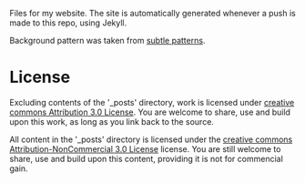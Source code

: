 Files for my website. The site is automatically generated whenever a push is made to this repo, using Jekyll.

Background pattern was taken from [subtle patterns](http://subtlepatterns.com/).

# License

Excluding contents of the '_posts' directory, work is licensed under [creative commons Attribution 3.0 License](http://creativecommons.org/licenses/by/3.0/). You are welcome to share, use and build upon this work, as long as you link back to the source.

All content in the '_posts' directory is licensed under the [creative commons Attribution-NonCommercial 3.0 License](http://creativecommons.org/licenses/by-nc/3.0/) license. You are still welcome to share, use and build upon this content, providing it is not for commencial gain.
